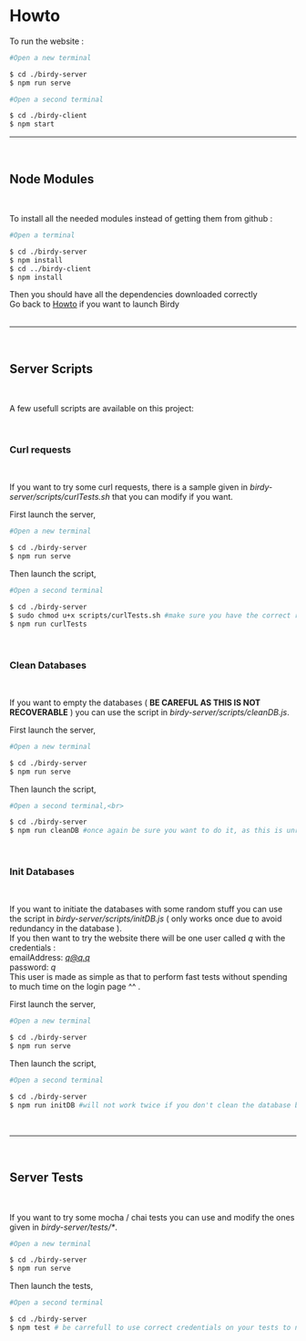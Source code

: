 # Howto

To run the website :

```sh
#Open a new terminal

$ cd ./birdy-server
$ npm run serve
```

```sh
#Open a second terminal

$ cd ./birdy-client
$ npm start
```

---
<br>

## Node Modules
<br>

To install all the needed modules instead of getting them from github :

```sh
#Open a terminal

$ cd ./birdy-server
$ npm install
$ cd ../birdy-client
$ npm install
```

Then you should have all the dependencies downloaded correctly<br>
Go back to [Howto](#howto) if you want to launch Birdy<br>
<br>

---
<br>

## Server Scripts
<br>

A few usefull scripts are available on this project:

<br>

### Curl requests
<br>

If you want to try some curl requests, there is a sample given in <em>birdy-server/scripts/curlTests.sh</em> that you can modify if you want.

First launch the server,<br>
```sh
#Open a new terminal

$ cd ./birdy-server
$ npm run serve
```

Then launch the script,<br>

```sh
#Open a second terminal

$ cd ./birdy-server
$ sudo chmod u+x scripts/curlTests.sh #make sure you have the correct rights to do so
$ npm run curlTests
```

<br>

### Clean Databases
<br>

If you want to empty the databases ( <strong>BE CAREFUL AS THIS IS NOT RECOVERABLE</strong> ) you can use the script in <em>birdy-server/scripts/cleanDB.js</em>.

First launch the server,<br>

```sh
#Open a new terminal

$ cd ./birdy-server
$ npm run serve
```

Then launch the script,<br>

```sh
#Open a second terminal,<br>

$ cd ./birdy-server
$ npm run cleanDB #once again be sure you want to do it, as this is unrecoverable
```

<br>

### Init Databases
<br>

If you want to initiate the databases with some random stuff you can use the script in <em>birdy-server/scripts/initDB.js</em> ( only works once due to avoid redundancy in the database ).<br>
If you then want to try the website there will be one user called <em>q</em> with the credentials :<br>
emailAddress: <em>q@q.q</em><br>
password: <em>q</em><br>
This user is made as simple as that to perform fast tests without spending to much time on the login page ^^ .<br>

First launch the server,<br>

```sh
#Open a new terminal

$ cd ./birdy-server
$ npm run serve
```

Then launch the script,<br>

```sh
#Open a second terminal

$ cd ./birdy-server
$ npm run initDB #will not work twice if you don't clean the database before a second use
```
<br>

---
<br>

## Server Tests
<br>

If you want to try some mocha / chai tests you can use and modify the ones given in <em>birdy-server/tests/*</em>.

```sh
#Open a new terminal

$ cd ./birdy-server
$ npm run serve
```

Then launch the tests,<br>

```sh
#Open a second terminal

$ cd ./birdy-server
$ npm test # be carrefull to use correct credentials on your tests to not interfere with the real databases
```
<br>